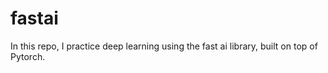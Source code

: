 # fastai

In this repo, I practice deep learning using the fast ai library, built on top of Pytorch.
